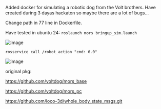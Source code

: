Added docker for simulating a robotic dog from the Volt brothers. 
Have created during 3 dayas hackaton so maybe there are a lot of bugs... 

Change path in 77 line in Dockerfile.

Have tested in ubuntu 24:
``` roslaunch mors bringup_sim.launch ```

![image](https://github.com/user-attachments/assets/178f15e5-892c-4d68-92f5-f0831d643206)

``` rosservice call /robot_action "cmd: 6.0" ```

![image](https://github.com/user-attachments/assets/e130d4cf-44c2-448d-b326-e3dc1561e177)

original pkg:

https://github.com/voltdog/mors_base

https://github.com/voltdog/mors_pc

https://github.com/loco-3d/whole_body_state_msgs.git
